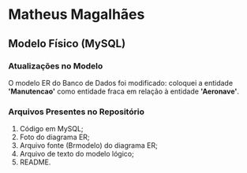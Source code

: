 # Matheus Magalhães

## Modelo Físico (MySQL)

### Atualizações no Modelo
O modelo ER do Banco de Dados foi modificado: coloquei a entidade **'Manutencao'** como entidade fraca em relação à entidade **'Aeronave'**.

### Arquivos Presentes no Repositório
1. Código em MySQL;
2. Foto do diagrama ER;
3. Arquivo fonte (Brmodelo) do diagrama ER;
4. Arquivo de texto do modelo lógico;
5. README.
